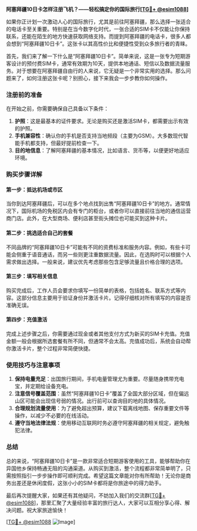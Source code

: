 **阿塞拜疆10日卡怎样注册飞机？——轻松搞定你的国际旅行[[TG💪+ @esim1088](https://t.me/s/esim1088)]**

如果你正计划一次激动人心的国际旅行，尤其是前往阿塞拜疆，那么选择一张适合的电话卡至关重要。特别是在当今数字化时代，一张合适的SIM卡不仅能让你保持联系，还能在陌生的地方快速获取网络支持。而提到阿塞拜疆的电话卡，很多人都会想到“阿塞拜疆10日卡”。这张卡以其高性价比和便捷性受到众多旅行者的青睐。

首先，我们来了解一下什么是“阿塞拜疆10日卡”。简单来说，这是一张专为短期游客设计的预付费SIM卡，通常有效期为10天，提供本地通话、短信以及数据流量服务。对于想要在阿塞拜疆自由行的人来说，它无疑是一个非常实用的选择。那么问题来了，如何注册这张卡呢？别担心，接下来我会一步步教你如何操作。

### 注册前的准备

在开始之前，你需要确保自己具备以下条件：

1. **护照**：这是最基本的证件要求。无论是购买还是激活SIM卡，都需要出示有效的护照。
2. **手机兼容性**：确认你的手机是否支持当地频段（主要为GSM）。大多数现代智能手机都支持，但最好提前检查一下。
3. **目的地信息**：了解阿塞拜疆的基本情况，比如语言、货币等，以便更好地适应环境。

### 购买步骤详解

#### 第一步：抵达机场或市区
当你到达阿塞拜疆后，可以在多个地点找到出售“阿塞拜疆10日卡”的地方。通常情况下，国际机场的免税区内会有专门的柜台，或者你可以直接前往当地的通信运营商门店。此外，在大型商场、便利店甚至街头摊位也可能买到这种卡片。

#### 第二步：挑选适合自己的套餐
不同品牌的“阿塞拜疆10日卡”可能有不同的资费标准和服务内容。例如，有些卡可能会侧重于语音通话，而另一些则更注重数据流量。因此，在选购时可以根据个人需求做出选择。一般来说，建议优先考虑那些包含足够流量且价格合理的选项。

#### 第三步：填写相关信息
购买完成后，工作人员会要求你填写一份简单的表格，包括姓名、联系方式等内容。这部分信息主要用于验证身份并激活卡片。记得仔细核对所有填写的内容是否准确无误。

#### 第四步：充值激活
完成上述步骤之后，你需要通过现金或者其他支付方式为新买的SIM卡充值。充值金额一般会根据所选套餐有所不同，但通常不会太高。充值成功后，系统会自动帮你激活卡片，整个过程非常简便快捷。

### 使用技巧与注意事项

1. **保持电量充足**：出国旅行期间，手机电量管理尤为重要。尽量随身携带充电宝，并定期给设备充电。
2. **注意信号覆盖范围**：虽然“阿塞拜疆10日卡”覆盖了全国大部分区域，但在偏远山区可能会出现信号弱的情况。出行前可以查询目的地的具体情况。
3. **合理规划流量使用**：为了避免超出预算，建议下载离线地图、保存重要文件等操作，以减少不必要的在线活动。
4. **遵守当地法律法规**：使用移动互联网时务必遵守阿塞拜疆的相关规定，避免触犯法律。

### 总结

总的来说，“阿塞拜疆10日卡”是一款非常适合短期游客使用的工具，能够帮助你在异国他乡保持畅通无阻的沟通渠道。从购买到激活，整个流程都非常简单明了，只需按照指引一步步操作即可顺利完成。希望这篇文章能对你有所帮助！无论你是商务出差还是休闲度假，这张小小的SIM卡都将是你旅途中的得力助手。

最后再次提醒大家，如果还有其他疑问，不妨加入我们的交流群[[TG💪+ @esim1088](https://t.me/s/esim1088)]，那里汇聚了大量经验丰富的旅行达人，大家可以互相分享心得、解决问题。祝大家旅途愉快！

[[TG💪+ @esim1088](https://t.me/s/esim1088) ![Image](https://i.postimg.cc/4NQfJmqS/Snipaste-2025-05-13-00-14-12.png)]